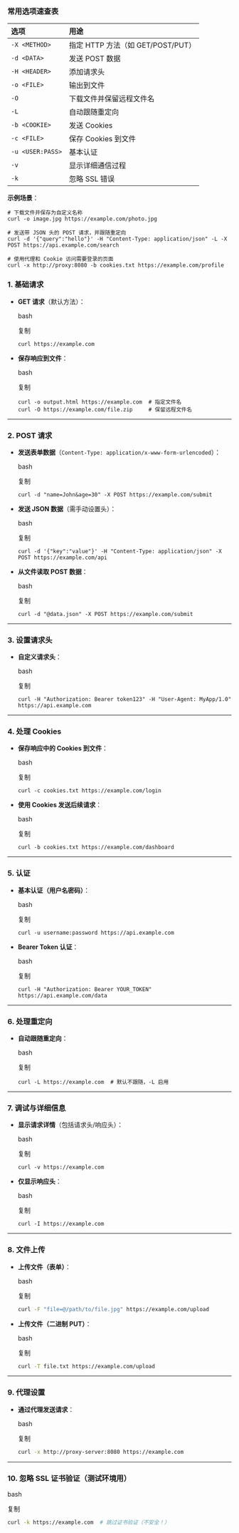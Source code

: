 ### **常用选项速查表**

| 选项             | 用途                              |
| :--------------- | :-------------------------------- |
| `-X <METHOD>`    | 指定 HTTP 方法（如 GET/POST/PUT） |
| `-d <DATA>`      | 发送 POST 数据                    |
| `-H <HEADER>`    | 添加请求头                        |
| `-o <FILE>`      | 输出到文件                        |
| `-O`             | 下载文件并保留远程文件名          |
| `-L`             | 自动跟随重定向                    |
| `-b <COOKIE>`    | 发送 Cookies                      |
| `-c <FILE>`      | 保存 Cookies 到文件               |
| `-u <USER:PASS>` | 基本认证                          |
| `-v`             | 显示详细通信过程                  |
| `-k`             | 忽略 SSL 错误                     |

**示例场景**：

```shell
# 下载文件并保存为自定义名称
curl -o image.jpg https://example.com/photo.jpg

# 发送带 JSON 头的 POST 请求，并跟随重定向
curl -d '{"query":"hello"}' -H "Content-Type: application/json" -L -X POST https://api.example.com/search

# 使用代理和 Cookie 访问需要登录的页面
curl -x http://proxy:8080 -b cookies.txt https://example.com/profile
```

### **1. 基础请求**

- **GET 请求**（默认方法）：

  bash

  复制

  ```shell
  curl https://example.com
  ```

- **保存响应到文件**：

  bash

  复制

  ```shell
  curl -o output.html https://example.com  # 指定文件名
  curl -O https://example.com/file.zip     # 保留远程文件名
  ```

------

### **2. POST 请求**

- **发送表单数据**（`Content-Type: application/x-www-form-urlencoded`）：

  bash

  复制

  ```shell
  curl -d "name=John&age=30" -X POST https://example.com/submit
  ```

- **发送 JSON 数据**（需手动设置头）：

  bash

  复制

  ```shell
  curl -d '{"key":"value"}' -H "Content-Type: application/json" -X POST https://example.com/api
  ```

- **从文件读取 POST 数据**：

  bash

  复制

  ```shell
  curl -d "@data.json" -X POST https://example.com/submit
  ```

------

### **3. 设置请求头**

- **自定义请求头**：

  bash

  复制

  ```shell
  curl -H "Authorization: Bearer token123" -H "User-Agent: MyApp/1.0" https://api.example.com
  ```

------

### **4. 处理 Cookies**

- **保存响应中的 Cookies 到文件**：

  bash

  复制

  ```shell
  curl -c cookies.txt https://example.com/login
  ```

- **使用 Cookies 发送后续请求**：

  bash

  复制

  ```shell
  curl -b cookies.txt https://example.com/dashboard
  ```

------

### **5. 认证**

- **基本认证（用户名密码）**：

  bash

  复制

  ```shell
  curl -u username:password https://api.example.com
  ```

- **Bearer Token 认证**：

  bash

  复制

  ```shell
  curl -H "Authorization: Bearer YOUR_TOKEN" https://api.example.com/data
  ```

------

### **6. 处理重定向**

- **自动跟随重定向**：

  bash

  复制

  ```shell
  curl -L https://example.com  # 默认不跟随，-L 启用
  ```

------

### **7. 调试与详细信息**

- **显示请求详情**（包括请求头/响应头）：

  bash

  复制

  ```shell
  curl -v https://example.com
  ```

- **仅显示响应头**：

  bash

  复制

  ```shell
  curl -I https://example.com
  ```

------

### **8. 文件上传**

- **上传文件（表单）**：

  bash

  复制

  ```sh
  curl -F "file=@/path/to/file.jpg" https://example.com/upload
  ```

- **上传文件（二进制 PUT）**：

  bash

  复制

  ```sh
  curl -T file.txt https://example.com/upload
  ```

------

### **9. 代理设置**

- **通过代理发送请求**：

  bash

  复制

  ```sh
  curl -x http://proxy-server:8080 https://example.com
  ```

------

### **10. 忽略 SSL 证书验证**（测试环境用）

bash

复制

```sh
curl -k https://example.com  # 跳过证书验证（不安全！）
```